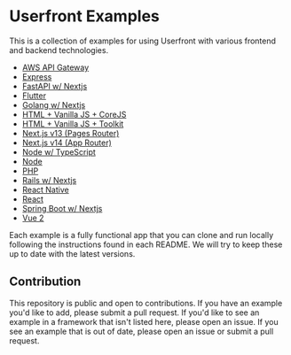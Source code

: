 # Userfront Examples

This is a collection of examples for using Userfront with various frontend and backend technologies.

- [AWS API Gateway](https://github.com/userfront/examples/tree/main/aws-api-gateway)
- [Express](https://github.com/userfront/examples/tree/main/express)
- [FastAPI w/ Nextjs](https://github.com/userfront/examples/tree/main/fastapi)
- [Flutter](https://github.com/userfront/examples/tree/main/flutter)
- [Golang w/ Nextjs](https://github.com/userfront/examples/tree/main/golang)
- [HTML + Vanilla JS + CoreJS](https://github.com/userfront/examples/tree/main/html-vanillajs)
- [HTML + Vanilla JS + Toolkit](https://github.com/userfront/examples/tree/main/html-toolkit)
- [Next.js v13 (Pages Router)](https://github.com/userfront/examples/tree/main/next-13)
- [Next.js v14 (App Router)](https://github.com/userfront/examples/tree/main/next-14)
- [Node w/ TypeScript](https://github.com/userfront/examples/tree/main/node-ts)
- [Node](https://github.com/userfront/examples/tree/main/node)
- [PHP](https://github.com/userfront/examples/tree/main/php)
- [Rails w/ Nextjs](https://github.com/userfront/examples/tree/main/rails)
- [React Native](https://github.com/userfront/examples/tree/main/react-native)
- [React](https://github.com/userfront/examples/tree/main/react)
- [Spring Boot w/ Nextjs](https://github.com/userfront/examples/tree/main/spring-boot)
- [Vue 2](https://github.com/userfront/examples/tree/main/vue2)

Each example is a fully functional app that you can clone and run locally following the instructions found in each README. We will try to keep these up to date with the latest versions.

## Contribution

This repository is public and open to contributions. If you have an example you'd like to add, please submit a pull request. If you'd like to see an example in a framework that isn't listed here, please open an issue. If you see an example that is out of date, please open an issue or submit a pull request.
